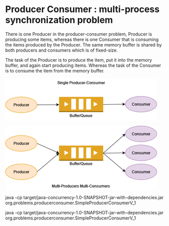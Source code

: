 # Producer Consumer : multi-process synchronization problem

There is one Producer in the producer-consumer problem, Producer is producing some items, 
whereas there is one Consumer that is consuming the items produced by the Producer. 
The same memory buffer is shared by both producers and consumers which is of fixed-size.

The task of the Producer is to produce the item, put it into the memory buffer, and again start producing items. 
Whereas the task of the Consumer is to consume the item from the memory buffer.


![](../../../../resources/diagrams/producer_consumer.png)

![](../../../../resources/diagrams/multi_producer_multi_consumer.png)


java -cp target/java-concurrency-1.0-SNAPSHOT-jar-with-dependencies.jar org.problems.producerconsumer.SimpleProducerConsumerV_1

java -cp target/java-concurrency-1.0-SNAPSHOT-jar-with-dependencies.jar org.problems.producerconsumer.SimpleProducerConsumerV_1
